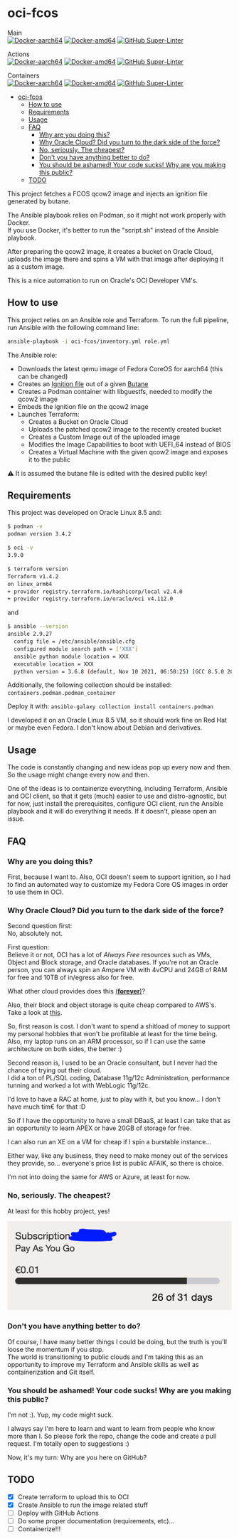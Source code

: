 
# oci-fcos  

Main  
[![Docker-aarch64](https://github.com/yaroze/oci-fcos/actions/workflows/docker-aarch64.yml/badge.svg?branch=main)](https://github.com/yaroze/oci-fcos/actions/workflows/docker-aarch64.yml)
[![Docker-amd64](https://github.com/yaroze/oci-fcos/actions/workflows/docker-amd64.yml/badge.svg?branch=main)](https://github.com/yaroze/oci-fcos/actions/workflows/docker-amd64.yml)
[![GitHub Super-Linter](https://github.com/yaroze/oci-fcos//workflows/Lint%20Code%20Base/badge.svg?branch=main)](https://github.com/yaroze/oci-fcos/actions/workflows/super-linter.yml)

Actions  
[![Docker-aarch64](https://github.com/yaroze/oci-fcos/actions/workflows/docker-aarch64.yml/badge.svg?branch=gh_actions)](https://github.com/yaroze/oci-fcos/actions/workflows/docker-aarch64.yml)
[![Docker-amd64](https://github.com/yaroze/oci-fcos/actions/workflows/docker-amd64.yml/badge.svg?branch=gh_actions)](https://github.com/yaroze/oci-fcos/actions/workflows/docker-amd64.yml)
[![GitHub Super-Linter](https://github.com/yaroze/oci-fcos//workflows/Lint%20Code%20Base/badge.svg?branch=actions)](https://github.com/yaroze/oci-fcos/actions/workflows/super-linter.yml)

Containers  
[![Docker-aarch64](https://github.com/yaroze/oci-fcos/actions/workflows/docker-aarch64.yml/badge.svg?branch=containers)](https://github.com/yaroze/oci-fcos/actions/workflows/docker-aarch64.yml)
[![Docker-amd64](https://github.com/yaroze/oci-fcos/actions/workflows/docker-amd64.yml/badge.svg?branch=containers)](https://github.com/yaroze/oci-fcos/actions/workflows/docker-amd64.yml)
[![GitHub Super-Linter](https://github.com/yaroze/oci-fcos//workflows/Lint%20Code%20Base/badge.svg?branch=containers)](https://github.com/yaroze/oci-fcos/actions/workflows/super-linter.yml)


- [oci-fcos](#oci-fcos)
  - [How to use](#how-to-use)
  - [Requirements](#requirements)
  - [Usage](#usage)
  - [FAQ](#faq)
    - [Why are you doing this?](#why-are-you-doing-this)
    - [Why Oracle Cloud? Did you turn to the dark side of the force?](#why-oracle-cloud-did-you-turn-to-the-dark-side-of-the-force)
    - [No, seriously. The cheapest?](#no-seriously-the-cheapest)
    - [Don't you have anything better to do?](#dont-you-have-anything-better-to-do)
    - [You should be ashamed! Your code sucks! Why are you making this public?](#you-should-be-ashamed-your-code-sucks-why-are-you-making-this-public)
  - [TODO](#todo)

This project fetches a FCOS qcow2 image and injects an ignition file generated by butane.

The Ansible playbook relies on Podman, so it might not work properly with Docker.  
If you use Docker, it's better to run the "script.sh" instead of the Ansible playbook.
  
After preparing the qcow2 image, it creates a bucket on Oracle Cloud, uploads the image there and spins a VM with that image after deploying it as a custom image.

This is a nice automation to run on Oracle's OCI Developer VM's.

## How to use  

This project relies on an Ansible role and Terraform.
To run the full pipeline, run Ansible with the following command line:

```bash
ansible-playbook -i oci-fcos/inventory.yml role.yml
```

The Ansible role:

- Downloads the latest qemu image of Fedora CoreOS for aarch64 (this can be changed)
- Creates an [Ignition file](https://github.com/coreos/ignition) out of a given [Butane](https://github.com/coreos/butane)
- Creates a Podman container with libguestfs, needed to modify the qcow2 image
- Embeds the ignition file on the qcow2 image
- Launches Terraform:
  - Creates a Bucket on Oracle Cloud
  - Uploads the patched qcow2 image to the recently created bucket
  - Creates a Custom Image out of the uploaded image
  - Modifies the Image Capabilities to boot with UEFI_64 instead of BIOS
  - Creates a Virtual Machine with the given qcow2 image and exposes it to the public

⚠️ It is assumed the butane file is edited with the desired public key!

## Requirements  
This project was developed on Oracle Linux 8.5 and:  





```bash
$ podman -v
podman version 3.4.2
```

```bash
$ oci -v
3.9.0
```

```bash
$ terraform version
Terraform v1.4.2
on linux_arm64
+ provider registry.terraform.io/hashicorp/local v2.4.0
+ provider registry.terraform.io/oracle/oci v4.112.0
```

and

```bash
$ ansible --version
ansible 2.9.27
  config file = /etc/ansible/ansible.cfg
  configured module search path = ['XXX']
  ansible python module location = XXX
  executable location = XXX
  python version = 3.6.8 (default, Nov 10 2021, 06:50:25) [GCC 8.5.0 20210514 (Red Hat 8.5.0-3.0.2)]
```

Additionally, the following collection should be installed:
`containers.podman.podman_container`

Deploy it with:
`ansible-galaxy collection install containers.podman`

I developed it on an Oracle Linux 8.5 VM, so it should work fine on Red Hat or maybe even Fedora. I don't know about Debian and derivatives.

## Usage

The code is constantly changing and new ideas pop up every now and then. So the usage might change every now and then.

One of the ideas is to containerize everything, including Terraform, Ansible and OCI client, so that it gets (much) easier to use and distro-agnostic, but for now, just install the prerequisites, configure OCI client, run the Ansible playbook and it will do everything it needs. If it doesn't, please open an issue.



## FAQ


### Why are you doing this?
First, because I want to.
Also, OCI doesn't seem to support ignition, so I had to find an automated way to customize my Fedora Core OS images in order to use them in OCI.


### Why Oracle Cloud? Did you turn to the dark side of the force?
Second question first:  
No, absolutely not.  


First question:  
Believe it or not, OCI has a lot of *Always Free* resources such as VMs, Object and Block storage, and Oracle databases. If you're not an Oracle person, you can always spin an Ampere VM with 4vCPU and 24GB of RAM for free and 10TB of in/egress also for free.

What other cloud provides does this [(**forever**)](https://docs.oracle.com/en-us/iaas/Content/FreeTier/freetier_topic-Always_Free_Resources.htm)?

Also, their block and object storage is quite cheap compared to AWS's. Take a look at [this](https://www.oracle.com/cloud/economics/).


So, first reason is cost. I don't want to spend a shitload of money to support my personal hobbies that won't be profitable at least for the time being. Also, my laptop runs on an ARM processor, so if I can use the same architecture on both sides, the better :)

Second reason is, I used to be an Oracle consultant, but I never had the chance of trying out their cloud.  
I did a ton of PL/SQL coding, Database 11g/12c Administration, performance tunning and worked a lot with WebLogic 11g/12c.

I'd love to have a RAC at home, just to play with it, but you know... I don't have much tim€ for that :D


So if I have the opportunity to have a small DBaaS, at least I can take that as an opportunity to learn APEX or have 20GB of storage for free.  

I can also run an XE on a VM for cheap if I spin a burstable instance...

Either way, like any business, they need to make money out of the services they provide, so... everyone's price list is public AFAIK, so there is choice.

I'm not into doing the same for AWS or Azure, at least for now.


### No, seriously. The cheapest?
At least for this hobby project, yes!

![costs](docs/costs.png)


### Don't you have anything better to do?
Of course, I have many better things I could be doing, but the truth is you'll loose the momentum if you stop.  
The world is transitioning to public clouds and I'm taking this as an opportunity to improve my Terraform and Ansible skills as well as containerization and Git itself.

### You should be ashamed! Your code sucks! Why are you making this public?
I'm not :). Yup, my code might suck.

I always say I'm here to learn and want to learn from people who know more than I. So please fork the repo, change the code and create a pull request. I'm totally open to suggestions :)

Now, it's my turn: Why are you here on GitHub?


## TODO

- [x] Create terraform to upload this to OCI
- [x] Create Ansible to run the image related stuff
- [ ] Deploy with GitHub Actions
- [ ] Do some proper documentation (requirements, etc)...
- [ ] Containerize!!!
